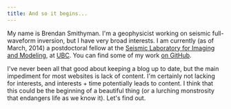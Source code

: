 ```yaml
---
title: And so it begins...
---
```


My name is Brendan Smithyman. I'm a geophysicist working on seismic full-waveform inversion, but I have very broad interests. I am currently (as of March, 2014) a postdoctoral fellow at the [Seismic Laboratory for Imaging and Modeling](https://www.slim.eos.ubc.ca/), at [UBC](http://www.ubc.ca/). You can find some of my work [on GitHub](https://github.com/bsmithyman).

I've never been all that good about keeping a blog up to date, but the main impediment for most websites is lack of content. I'm certainly not lacking for interests, and interests + time potentially leads to content. I think that this could be the beginning of a beautiful thing (or a lurching monstrosity that endangers life as we know it). Let's find out.
